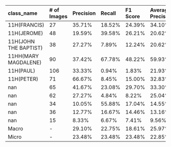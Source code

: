 | class_name            | # of Images   | Precision   | Recall   | F1 Score   | Average Precision   |
|:----------------------|:--------------|:------------|:---------|:-----------|:--------------------|
| 11H(FRANCIS)          | 27            | 35.71%      | 18.52%   | 24.39%     | 34.10%              |
| 11H(JEROME)           | 48            | 19.59%      | 39.58%   | 26.21%     | 20.62%              |
| 11H(JOHN THE BAPTIST) | 38            | 27.27%      | 7.89%    | 12.24%     | 20.62%              |
| 11HH(MARY MAGDALENE)  | 90            | 37.42%      | 67.78%   | 48.22%     | 59.93%              |
| 11H(PAUL)             | 106           | 33.33%      | 0.94%    | 1.83%      | 21.93%              |
| 11H(PETER)            | 71            | 66.67%      | 8.45%    | 15.00%     | 32.83%              |
| nan                   | 65            | 41.67%      | 23.08%   | 29.70%     | 33.30%              |
| nan                   | 62            | 27.27%      | 4.84%    | 8.22%      | 25.04%              |
| nan                   | 34            | 10.05%      | 55.88%   | 17.04%     | 14.55%              |
| nan                   | 36            | 12.77%      | 16.67%   | 14.46%     | 13.16%              |
| nan                   | 15            | 8.33%       | 6.67%    | 7.41%      | 9.56%               |
| Macro                 | -             | 29.10%      | 22.75%   | 18.61%     | 25.97%              |
| Micro                 | -             | 23.48%      | 23.48%   | 23.48%     | 22.85%              |